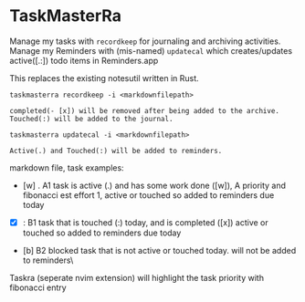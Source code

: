 # TaskMasterRa

Manage my tasks with `recordkeep` for journaling and archiving activities.
Manage my Reminders with (mis-named) `updatecal` which creates/updates active([.:]) todo items in Reminders.app

This replaces the existing notesutil written in Rust.

`taskmasterra recordkeep -i <markdownfilepath>` 

    completed(- [x]) will be removed after being added to the archive.
    Touched(:) will be added to the journal.
    
`taskmasterra updatecal -i <markdownfilepath>` 
    
    Active(.) and Touched(:) will be added to reminders.

markdown file, task examples:

- [w] . A1 task is active (.) and has some work done ([w]), A priority and fibonacci est effort 1, active or touched so added to reminders due today
- [x] : B1 task that is touched (:) today, and is completed ([x]) active or touched so added to reminders due today
- [b] B2 blocked task that is not active or touched today. will not be added to reminders\

Taskra (seperate nvim extension) will highlight the task priority with fibonacci entry
